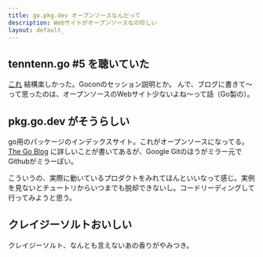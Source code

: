 ```yaml
---
title: go.pkg.dev オープンソースなんだって
description: Webサイトがオープンソースなの珍しい
layout: default_
---
```


## tenntenn.go #5 を聴いていた
[これ](https://tenntenn.connpass.com/event/241566/) 結構楽しかった。Goconのセッション説明とか。
んで、ブログに書きて～って思ったのは、オープンソースのWebサイト少ないよね～って話（Go製の）。

## pkg.go.dev がそうらしい
go用のパッケージのインデックスサイト。これがオープンソースになってる。[The Go Blog](https://go.dev/blog/pkgsite) に詳しいことが書いてあるが、Google Gitのほうがミラー元でGithubがミラーぽい。

こういうの、実際に動いているプロダクトをみれてほんといいなって感じ。実例を見ないとチュートリからいつまでも脱却できないし。コードリーディングして行ってみようと思う。

## クレイジーソルトおいしい
クレイジーソルト、なんとも言えないあの香りがやみつき。
